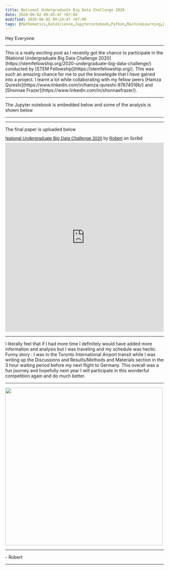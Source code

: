 ```yaml
---
title: National Undergraduate Big Data Challenge 2020
date: 2020-06-02 09:45:47 +07:00
modified: 2020-06-02 09:24:47 +07:00
tags: [Mathematics,DataScience,Jupyternotebook,Python,MachineLearning,Latex]
---
```

Hey Everyone
<hr>
This is a really exciting post as I recently got the chance to participate in the [National Undergraduate Big Data Challenge 2020](https://stemfellowship.org/2020-undergraduate-big-data-challenge/) conducted by [STEM Fellowship](https://stemfellowship.org/).  
This was such an amazing chance for me to put the knowlegde that I have gained into a project. I learnt a lot while collaborating with my fellow peers [Hamza Qureshi](https://www.linkedin.com/in/hamza-qureshi-97674016b/) and [Shonnae Frazer](https://www.linkedin.com/in/shonnaefrazer/). 
<hr>
The Jupyter notebook is embedded below and some of the analysis is shown below   
<hr>
<script src="https://gist.github.com/Robertboy18/2168d899ea5cb0732d4290bbba1ca515.js"></script>
<hr>
The final paper is uploaded below  

<p  style=" margin: 12px auto 6px auto; font-family: Helvetica,Arial,Sans-serif; font-style: normal; font-variant: normal; font-weight: normal; font-size: 14px; line-height: normal; font-size-adjust: none; font-stretch: normal; -x-system-font: none; display: block;">   <a title="View National Undergraduate Big Data Challenge 2020 on Scribd" href="https://www.scribd.com/document/464077531/National-Undergraduate-Big-Data-Challenge-2020#from_embed"  style="text-decoration: underline;" >National Undergraduate Big Data Challenge 2020</a> by <a title="View Robert's profile on Scribd" href="https://www.scribd.com/user/302728348/Robert#from_embed"  style="text-decoration: underline;" >Robert</a> on Scribd</p><iframe class="scribd_iframe_embed" title="National Undergraduate Big Data Challenge 2020" src="https://www.scribd.com/embeds/464077531/content?start_page=1&view_mode=scroll&access_key=key-MvXLyfqr7dh8mU8wr2hU" data-auto-height="false" data-aspect-ratio="0.7080062794348508" scrolling="no" id="doc_89706" width="100%" height="600" frameborder="0"></iframe>
<hr>
I literally feel that if I had more time I definitely would have added more information and analysis but I was traveling and my schedule was hectic.  
Funny story : I was in the Toronto International Airport transit while I was writing up the Discussions and Results/Methods and Materials section in the 3 hour waiting period before my next flight to Germany.  
This overall was a fun journey and hopefully next year I will participate in this wonderful competition again and do much better.
<hr>
<img src = "https://www.tno.nl/media/8127/bigdata_800.jpg?anchor=center&mode=crop&quality=30&width=1520&slimmage=true&rnd=131172809570000000" heigh ="500" width = "500"> 
<hr>
- Robert 
<hr>
<div id="wpac-comment"></div>
<script type="text/javascript">
wpac_init = window.wpac_init || [];
wpac_init.push({widget: 'Comment', id: 26271});
(function() {
    if ('WIDGETPACK_LOADED' in window) return;
    WIDGETPACK_LOADED = true;
    var mc = document.createElement('script');
    mc.type = 'text/javascript';
    mc.async = true;
    mc.src = 'https://embed.widgetpack.com/widget.js';
    var s = document.getElementsByTagName('script')[0]; s.parentNode.insertBefore(mc, s.nextSibling);
})();
</script>
